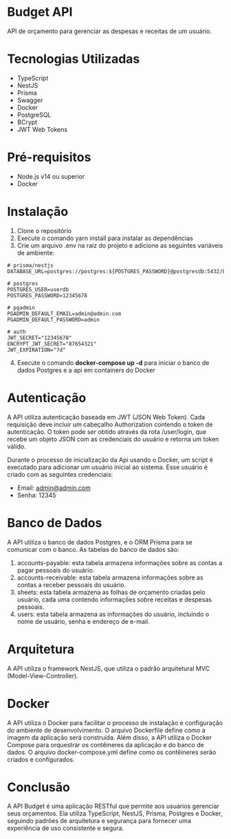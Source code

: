 # Budget API

API de orçamento para gerenciar as despesas e receitas de um usuário.

# Tecnologias Utilizadas
- TypeScript
- NestJS
- Prisma
- Swagger
- Docker
- PostgreSQL
- BCrypt
- JWT Web Tokens

# Pré-requisitos
- Node.js v14 ou superior
- Docker

# Instalação

1. Clone o repositório
2. Execute o comando yarn install para instalar as dependências
3. Crie um arquivo .env na raiz do projeto e adicione as seguintes variáveis de ambiente:

```properties
# prisma/nestjs
DATABASE_URL=postgres://postgres:${POSTGRES_PASSWORD}@postgresdb:5432/budgetdb

# postgres
POSTGRES_USER=userdb
POSTGRES_PASSWORD=12345678

# pgadmin
PGADMIN_DEFAULT_EMAIL=admin@admin.com
PGADMIN_DEFAULT_PASSWORD=admin

# auth
JWT_SECRET="12345678"
ENCRYPT_JWT_SECRET="87654321"
JWT_EXPIRATION="7d"
```

4. Execute o comando **docker-compose up -d** para iniciar o banco de dados Postgres e a api em containers do Docker



# Autenticação
A API utiliza autenticação baseada em JWT (JSON Web Token). Cada requisição deve incluir um cabeçalho Authorization contendo o token de autenticação. O token pode ser obtido através da rota /user/login, que recebe um objeto JSON com as credenciais do usuário e retorna um token válido.

Durante o processo de inicialização da Api usando o Docker, um script é executado para adicionar um usuário inicial ao sistema. Esse usuário é criado com as seguintes credenciais:

- Email: admin@admin.com
- Senha: 12345

# Banco de Dados
A API utiliza o banco de dados Postgres, e o ORM Prisma para se comunicar com o banco. As tabelas do banco de dados são:

1. accounts-payable: esta tabela armazena informações sobre as contas a pagar pessoais do usuário.
2. accounts-receivable: esta tabela armazena informações sobre as contas a receber pessoais do usuário.
3. sheets: esta tabela armazena as folhas de orçamento criadas pelo usuário, cada uma contendo informações sobre receitas e despesas pessoais. 
4. users: esta tabela armazena as informações do usuário, incluindo o nome de usuário, senha e endereço de e-mail.


# Arquitetura
A API utiliza o framework NestJS, que utiliza o padrão arquitetural MVC (Model-View-Controller). 

# Docker
A API utiliza o Docker para facilitar o processo de instalação e configuração do ambiente de desenvolvimento. O arquivo Dockerfile define como a imagem da aplicação será construída. Além disso, a API utiliza o Docker Compose para orquestrar os contêineres da aplicação e do banco de dados. O arquivo docker-compose.yml define como os contêineres serão criados e configurados.

# Conclusão
A API Budget é uma aplicação RESTful que permite aos usuários gerenciar seus orçamentos. Ela utiliza TypeScript, NestJS, Prisma, Postgres e Docker, seguindo padrões de arquitetura e segurança para fornecer uma experiência de uso consistente e segura.